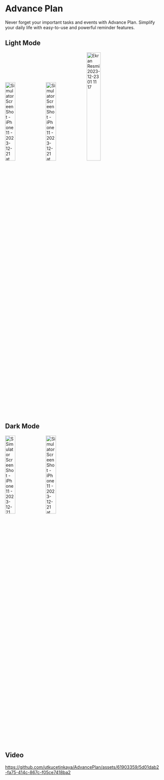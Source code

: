 # Advance Plan

Never forget your important tasks and events with Advance Plan. Simplify your daily life with easy-to-use and powerful reminder features.

## Light Mode
<p>
  <img width="25.5%" alt="Simulator Screen Shot - iPhone 11 - 2023-12-21 at 03 07 38" src="https://github.com/utkucetinkaya/AdvancePlan/assets/61903359/ebe8141d-3738-4073-af6d-0b69cf55af91">
 <img width="25.5%" alt="Simulator Screen Shot - iPhone 11 - 2023-12-21 at 02 55 49" src="https://github.com/utkucetinkaya/AdvancePlan/assets/61903359/79a1d946-f8bf-4ae9-93c1-8b2af356e0b9">

<img width="30%" alt="Ekran Resmi 2023-12-23 01 11 17" src="https://github.com/utkucetinkaya/AdvancePlan/assets/61903359/6f0f678c-7ec3-4af6-b142-ba4879143203">
  
</p>

## Dark Mode
<p>
  <img width="25.5%" alt="SSimulator Screen Shot - iPhone 11 - 2023-12-21 at 03 06 06" src="https://github.com/utkucetinkaya/AdvancePlan/assets/61903359/e59e731d-5430-4d43-ad88-c3e88d4adcf1">
 <img width="25.5%" alt="Simulator Screen Shot - iPhone 11 - 2023-12-21 at 03 07 01" src="https://github.com/utkucetinkaya/AdvancePlan/assets/61903359/37f1aed6-5476-444a-bdf6-c4c4fcdefa75">
</p>

## Video
https://github.com/utkucetinkaya/AdvancePlan/assets/61903359/5d01dab2-fa75-414c-867c-f05ce7418ba2

